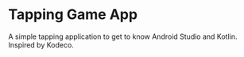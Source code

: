# Tapping Game App

A simple tapping application to get to know Android Studio and Kotlin. Inspired by Kodeco. 
